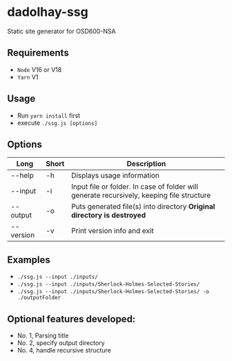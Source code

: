 # dadolhay-ssg

Static site generator for OSD600-NSA

## Requirements

- `Node` V16 or V18
- `Yarn` V1

## Usage

- Run `yarn install` first
- execute `./ssg.js [options]`

## Options

| Long      | Short | Description                                                                               |
| --------- | ----- | ----------------------------------------------------------------------------------------- |
| --help    | -h    | Displays usage information                                                                |
| --input   | -i    | Input file or folder. In case of folder will generate recursively, keeping file structure |
| --output  | -o    | Puts generated file(s) into directory **Original directory is destroyed**                 |
| --version | -v    | Print version info and exit                                                               |

## Examples

- `./ssg.js --input ./inputs/`
- `./ssg.js --input ./inputs/Sherlock-Holmes-Selected-Stories/`
- `./ssg.js --input ./inputs/Sherlock-Holmes-Selected-Stories/ -o ./outputFolder`

## Optional features developed:

- No. 1, Parsing title
- No. 2, specify output directory
- No. 4, handle recursive structure
